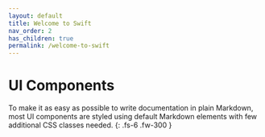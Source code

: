```yaml
---
layout: default
title: Welcome to Swift
nav_order: 2
has_children: true
permalink: /welcome-to-swift
---
```


# UI Components

To make it as easy as possible to write documentation in plain Markdown, most UI components are styled using default Markdown elements with few additional CSS classes needed.
{: .fs-6 .fw-300 }
